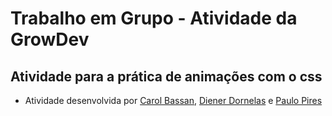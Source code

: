 # Trabalho em Grupo - Atividade da GrowDev

## Atividade para a prática de animações com o css

- Atividade desenvolvida por [Carol Bassan](https://github.com/CarolBassan), [Diener Dornelas](https://github.com/dienerld) e [Paulo Pires](https://github.com/)
